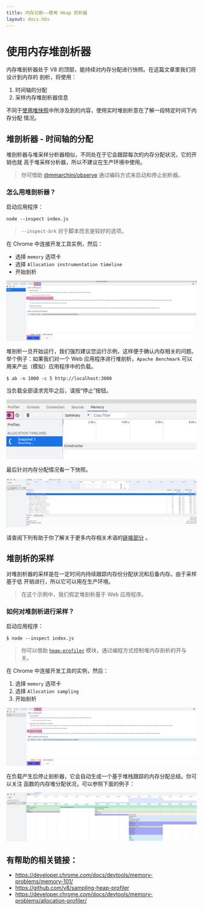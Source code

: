 ```yaml
---
title: 内存诊断——使用 Heap 剖析器
layout: docs.hbs
---
```


# 使用内存堆剖析器

内存堆剖析器处于 V8 的顶部，能持续对内存分配进行快照。在这篇文章里我们将设计到内存的 剖析，将使用：

1. 时间轴的分配
2. 采样内存堆剖析器信息

不同于[使用堆快照][]中所涉及到的内容，使用实时堆剖析意在了解一段特定时间下内存分配 情况。

## 堆剖析器 - 时间轴的分配

堆剖析器与堆采样分析器相似，不同处在于它会跟踪每次的内存分配状况，它的开销也就 高于堆采样分析器，所以不建议在生产环境中使用。

> 你可借助 [@mmarchini/observe][] 通过编码方式来启动和停止剖析器。

### 怎么用堆剖析器？

启动应用程序：

```console
node --inspect index.js
```

> `--inspect-brk` 对于脚本而言是较好的选项。

在 Chrome 中连接开发工具实例，然后：

* 选择 `memory` 选项卡
* 选择 `Allocation instrumentation timeline`
* 开始剖析

![堆剖析器步骤 1][3]

堆剖析一旦开始运行，我们强烈建议您运行示例，这样便于确认内存相关的问题。 举个例子：如果我们对一个 Web 应用程序进行堆剖析，`Apache Benchmark` 可以用来产出（模拟）应用程序中的负载。

```console
$ ab -n 1000 -c 5 http://localhost:3000
```

当负载全部请求完毕之后，请按“停止”按钮。

![堆剖析器步骤 2][4]

最后针对内存分配情况看一下快照。

![堆剖析器步骤 3][5]

请查阅下列有助于你了解关于更多内存相关术语的[链接部分](#useful-links) 。

## 堆剖析的采样

对堆剖析器的采样是在一定时间内持续跟踪内存份分配状况和后备内存。由于采样基于低 开销进行，所以它可以用在生产环境。

> 在这个示例中，我们假定堆剖析基于 Web 应用程序。

### 如何对堆剖析进行采样？

启动应用程序：

```console
$ node --inspect index.js
```

> 你可以借助 [`heap-profiler`][] 模块，通过编程方式控制堆内存剖析的开与关。

在 Chrome 中连接开发工具的实例，然后：

1. 选择 `memory` 选项卡
2. 选择 `Allocation sampling`
3. 开始剖析

![堆剖析器步骤 4][7]

在负载产生后停止剖析器，它会自动生成一个基于堆栈跟踪的内存分配总结。你可以关注 函数的内存堆分配状况，可以参照下面的例子：

![堆剖析器步骤 5][8]

## 有帮助的相关链接：

* https://developer.chrome.com/docs/devtools/memory-problems/memory-101/
* https://github.com/v8/sampling-heap-profiler
* https://developer.chrome.com/docs/devtools/memory-problems/allocation-profiler/

[使用堆快照]: /zh-cn/docs/guides/diagnostics/memory/using-heap-snapshot/
[@mmarchini/observe]: https://www.npmjs.com/package/@mmarchini/observe
[3]: /static/images/docs/guides/diagnostics/heap-profiler-tutorial-1.png
[4]: /static/images/docs/guides/diagnostics/heap-profiler-tutorial-2.png
[5]: /static/images/docs/guides/diagnostics/heap-profiler-tutorial-3.png
[`heap-profiler`]: https://www.npmjs.com/package/heap-profile
[7]: /static/images/docs/guides/diagnostics/heap-profiler-tutorial-4.png
[8]: /static/images/docs/guides/diagnostics/heap-profiler-tutorial-5.png
